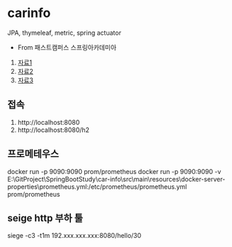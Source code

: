 # carinfo 

JPA, thymeleaf, metric, spring actuator 
- From 패스트캠퍼스 스프링아카데미아 


1. [자료1](https://lifeonroom.com/study-lab/spring-boot-jpa-1/)
2. [자료2](https://lifeonroom.com/study-lab/spring-boot-jpa-2/)
3. [자료3](https://lifeonroom.com/study-lab/spring-boot-jpa-3/)


## 접속
1. http://localhost:8080
2. http://localhost:8080/h2


## 프로메테우스 
docker run -p 9090:9090 prom/prometheus
docker run -p 9090:9090 -v E:\GitProject\SpringBootStudy\car-info\src\main\resources\docker-server-properties\prometheus.yml:/etc/prometheus/prometheus.yml prom/prometheus

## seige http 부하 툴 
siege -c3 -t1m 192.xxx.xxx.xxx:8080/hello/30
